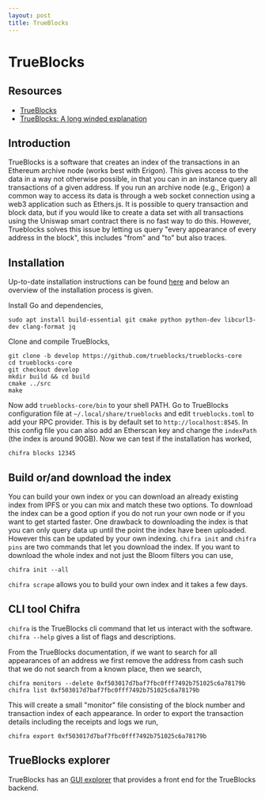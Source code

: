 ```yaml
---
layout: post
title: TrueBlocks
---
```


# TrueBlocks

## Resources
* [TrueBlocks](https://trueblocks.io/)
* [TrueBlocks: A long winded explanation](https://trueblocks.io/blog/a-long-winded-explanation-of-trueblocks/)

## Introduction
TrueBlocks is a software that creates an index of the transactions in an Ethereum archive node
(works best with Erigon).
This gives access to the data in a way not otherwise possible, in that you can in an instance query
all transactions of a given address. If you run an archive node (e.g., Erigon) a common way to
access its data is through a web socket connection using a web3 application such as Ethers.js. It is
possible to query transaction and block data, but if you would like to create a data set with
all transactions using the Uniswap smart contract there is no fast way to do this. However,
Trueblocks solves this issue by letting us query "every appearance of every address in the block",
this includes "from" and "to" but also traces.

## Installation
Up-to-date installation instructions can be found
[here](https://trueblocks.io/docs/install/install-trueblocks/#how-do-i-install-packages-on-the-command-line)
and below an overview of the installation process is given.

Install Go and dependencies,
```
sudo apt install build-essential git cmake python python-dev libcurl3-dev clang-format jq
```
Clone and compile TrueBlocks,
```
git clone -b develop https://github.com/trueblocks/trueblocks-core
cd trueblocks-core
git checkout develop
mkdir build && cd build
cmake ../src
make
```
Now add `trueblocks-core/bin` to your shell PATH. Go to TrueBlocks configuration file at
`~/.local/share/trueblocks` and edit `trueblocks.toml` to add your RPC provider. This is by default
set to `http://localhost:8545`. In this config file you can also add an Etherscan key and change
the `indexPath` (the index is around 90GB).
Now we can test if the installation has worked,
```
chifra blocks 12345
```

## Build or/and download the index
You can build your own index or you can download an already existing index from IPFS or you can
mix and match these two options. To download
the index can be a good option if you do not run your own node or if you want to get started
faster. One drawback to downloading the index is that you can only query data up until the point
the index have been uploaded. However this can be updated by your own indexing.
`chifra init` and `chifra pins` are two commands that let you download the index. If you want to
download the whole index and not just the Bloom filters you can use,
```
chifra init --all
```

`chifra scrape` allows you to build your own index and it takes a few days.

## CLI tool Chifra
`chifra` is the TrueBlocks cli command that let us interact with the software. `chifra --help`
gives a list of flags and descriptions.

From the TrueBlocks documentation, if we want to search for all appearances of an address we first
remove the address from cash such that we do not search from a known place, then we search,
```
chifra monitors --delete 0xf503017d7baf7fbc0fff7492b751025c6a78179b
chifra list 0xf503017d7baf7fbc0fff7492b751025c6a78179b
```
This will create a small "monitor" file consisting of the block number and transaction index of
each appearance. In order to export the transaction details including the receipts and logs we run,
```
chifra export 0xf503017d7baf7fbc0fff7492b751025c6a78179b
```

## TrueBlocks explorer
TrueBlocks has an [GUI explorer](https://github.com/TrueBlocks/trueblocks-explorer) that
provides a front end for the TrueBlocks backend.
